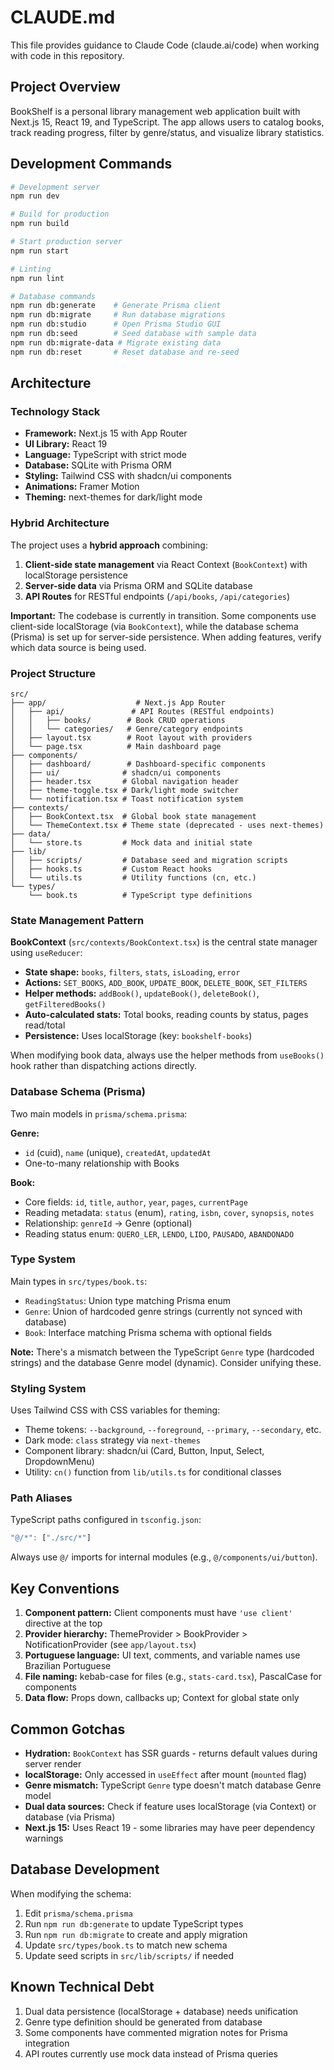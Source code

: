 # CLAUDE.md

This file provides guidance to Claude Code (claude.ai/code) when working with code in this repository.

## Project Overview

BookShelf is a personal library management web application built with Next.js 15, React 19, and TypeScript. The app allows users to catalog books, track reading progress, filter by genre/status, and visualize library statistics.

## Development Commands

```bash
# Development server
npm run dev

# Build for production
npm run build

# Start production server
npm run start

# Linting
npm run lint

# Database commands
npm run db:generate    # Generate Prisma client
npm run db:migrate     # Run database migrations
npm run db:studio      # Open Prisma Studio GUI
npm run db:seed        # Seed database with sample data
npm run db:migrate-data # Migrate existing data
npm run db:reset       # Reset database and re-seed
```

## Architecture

### Technology Stack
- **Framework:** Next.js 15 with App Router
- **UI Library:** React 19
- **Language:** TypeScript with strict mode
- **Database:** SQLite with Prisma ORM
- **Styling:** Tailwind CSS with shadcn/ui components
- **Animations:** Framer Motion
- **Theming:** next-themes for dark/light mode

### Hybrid Architecture
The project uses a **hybrid approach** combining:
1. **Client-side state management** via React Context (`BookContext`) with localStorage persistence
2. **Server-side data** via Prisma ORM and SQLite database
3. **API Routes** for RESTful endpoints (`/api/books`, `/api/categories`)

**Important:** The codebase is currently in transition. Some components use client-side localStorage (via `BookContext`), while the database schema (Prisma) is set up for server-side persistence. When adding features, verify which data source is being used.

### Project Structure
```
src/
├── app/                    # Next.js App Router
│   ├── api/               # API Routes (RESTful endpoints)
│   │   ├── books/        # Book CRUD operations
│   │   └── categories/   # Genre/category endpoints
│   ├── layout.tsx        # Root layout with providers
│   └── page.tsx          # Main dashboard page
├── components/
│   ├── dashboard/        # Dashboard-specific components
│   ├── ui/              # shadcn/ui components
│   ├── header.tsx       # Global navigation header
│   ├── theme-toggle.tsx # Dark/light mode switcher
│   └── notification.tsx # Toast notification system
├── contexts/
│   ├── BookContext.tsx  # Global book state management
│   └── ThemeContext.tsx # Theme state (deprecated - uses next-themes)
├── data/
│   └── store.ts         # Mock data and initial state
├── lib/
│   ├── scripts/         # Database seed and migration scripts
│   ├── hooks.ts         # Custom React hooks
│   └── utils.ts         # Utility functions (cn, etc.)
└── types/
    └── book.ts          # TypeScript type definitions
```

### State Management Pattern

**BookContext** (`src/contexts/BookContext.tsx`) is the central state manager using `useReducer`:

- **State shape:** `books`, `filters`, `stats`, `isLoading`, `error`
- **Actions:** `SET_BOOKS`, `ADD_BOOK`, `UPDATE_BOOK`, `DELETE_BOOK`, `SET_FILTERS`
- **Helper methods:** `addBook()`, `updateBook()`, `deleteBook()`, `getFilteredBooks()`
- **Auto-calculated stats:** Total books, reading counts by status, pages read/total
- **Persistence:** Uses localStorage (key: `bookshelf-books`)

When modifying book data, always use the helper methods from `useBooks()` hook rather than dispatching actions directly.

### Database Schema (Prisma)

Two main models in `prisma/schema.prisma`:

**Genre:**
- `id` (cuid), `name` (unique), `createdAt`, `updatedAt`
- One-to-many relationship with Books

**Book:**
- Core fields: `id`, `title`, `author`, `year`, `pages`, `currentPage`
- Reading metadata: `status` (enum), `rating`, `isbn`, `cover`, `synopsis`, `notes`
- Relationship: `genreId` → Genre (optional)
- Reading status enum: `QUERO_LER`, `LENDO`, `LIDO`, `PAUSADO`, `ABANDONADO`

### Type System

Main types in `src/types/book.ts`:
- `ReadingStatus`: Union type matching Prisma enum
- `Genre`: Union of hardcoded genre strings (currently not synced with database)
- `Book`: Interface matching Prisma schema with optional fields

**Note:** There's a mismatch between the TypeScript `Genre` type (hardcoded strings) and the database Genre model (dynamic). Consider unifying these.

### Styling System

Uses Tailwind CSS with CSS variables for theming:
- Theme tokens: `--background`, `--foreground`, `--primary`, `--secondary`, etc.
- Dark mode: `class` strategy via `next-themes`
- Component library: shadcn/ui (Card, Button, Input, Select, DropdownMenu)
- Utility: `cn()` function from `lib/utils.ts` for conditional classes

### Path Aliases

TypeScript paths configured in `tsconfig.json`:
```typescript
"@/*": ["./src/*"]
```

Always use `@/` imports for internal modules (e.g., `@/components/ui/button`).

## Key Conventions

1. **Component pattern:** Client components must have `'use client'` directive at the top
2. **Provider hierarchy:** ThemeProvider > BookProvider > NotificationProvider (see `app/layout.tsx`)
3. **Portuguese language:** UI text, comments, and variable names use Brazilian Portuguese
4. **File naming:** kebab-case for files (e.g., `stats-card.tsx`), PascalCase for components
5. **Data flow:** Props down, callbacks up; Context for global state only

## Common Gotchas

- **Hydration:** `BookContext` has SSR guards - returns default values during server render
- **localStorage:** Only accessed in `useEffect` after mount (`mounted` flag)
- **Genre mismatch:** TypeScript `Genre` type doesn't match database Genre model
- **Dual data sources:** Check if feature uses localStorage (via Context) or database (via Prisma)
- **Next.js 15:** Uses React 19 - some libraries may have peer dependency warnings

## Database Development

When modifying the schema:
1. Edit `prisma/schema.prisma`
2. Run `npm run db:generate` to update TypeScript types
3. Run `npm run db:migrate` to create and apply migration
4. Update `src/types/book.ts` to match new schema
5. Update seed scripts in `src/lib/scripts/` if needed

## Known Technical Debt

1. Dual data persistence (localStorage + database) needs unification
2. Genre type definition should be generated from database
3. Some components have commented migration notes for Prisma integration
4. API routes currently use mock data instead of Prisma queries
